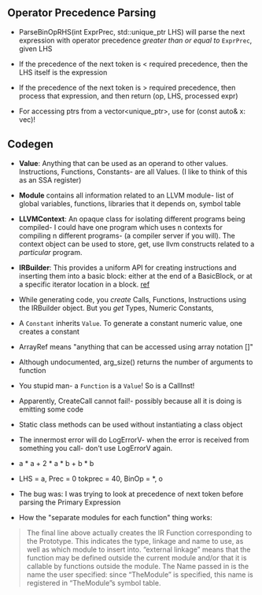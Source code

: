 ## Operator Precedence Parsing
- ParseBinOpRHS(int ExprPrec, std::unique_ptr<ExprAST> LHS) will parse the next
  expression with operator precedence _greater than or equal to_ `ExprPrec`,
  given LHS
- If the precedence of the next token is < required precedence, then the LHS
  itself is the expression
- If the precedence of the next token is > required precedence, then process
  that expression, and then return (op, LHS, processed expr)

- For accessing ptrs from a vector<unique_ptr<T>>, use for (const auto& x: vec)!

## Codegen
- **Value**: Anything that can be used as an operand to other values.
  Instructions, Functions, Constants- are all Values. (I like to think of this
  as an SSA register)

- **Module** contains all information related to an LLVM module- list of global
  variables, functions, libraries that it depends on, symbol table

- **LLVMContext**: An opaque class for isolating different programs being
  compiled- I could have one program which uses n contexts for compiling n
  different programs- (a compiler server if you will). The context object can be
  used to store, get, use llvm constructs related to a _particular_ program.

- **IRBuilder**: This provides a uniform API for creating instructions and inserting them into a basic block: either at the end of a BasicBlock, or at a specific iterator location in a block. [ref](https://llvm.org/doxygen/classllvm_1_1IRBuilder.html#details)

- While generating code, you _create_ Calls, Functions, Instructions using the
  IRBuilder object. But you _get_ Types, Numeric Constants, 

- A `Constant` inherits `Value`. To generate a constant numeric value, one creates a constant

- ArrayRef means "anything that can be accessed using array notation []"

- Although undocumented, arg_size() returns the number of arguments to function

- You stupid man- a `Function` is a `Value`! So is a CallInst!

- Apparently, CreateCall cannot fail!- possibly because all it is doing is emitting some code

- Static class methods can be used without instantiating a class object

- The innermost error will do LogErrorV- when the error is received from something you call- don't use LogErrorV again.


- a * a + 2 * a * b + b * b
- LHS = a, Prec = 0
  tokprec = 40, BinOp = *, o
- The bug was: I was trying to look at precedence of next token before parsing the Primary Expression

- How the "separate modules for each function" thing works: 
> The final line above actually creates the IR Function corresponding to the
> Prototype. This indicates the type, linkage and name to use, as well as which
> module to insert into. “external linkage” means that the function may be defined
> outside the current module and/or that it is callable by functions outside the
> module. The Name passed in is the name the user specified: since “TheModule” is
> specified, this name is registered in “TheModule”s symbol table.